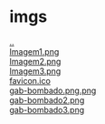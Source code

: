 # imgs 
<a href='https://gabrielryanft.github.io/learning/cursoemvideo/htmlecss/css/gabrielgostosao' target='_self' rel='prev'>..</a><br/>
<a href='https://gabrielryanft.github.io/learning/cursoemvideo/htmlecss/css/gabrielgostosao/imgs/Imagem1.png' target='_blank' rel='next'>Imagem1.png</a><br/>
<a href='https://gabrielryanft.github.io/learning/cursoemvideo/htmlecss/css/gabrielgostosao/imgs/Imagem2.png' target='_blank' rel='next'>Imagem2.png</a><br/>
<a href='https://gabrielryanft.github.io/learning/cursoemvideo/htmlecss/css/gabrielgostosao/imgs/Imagem3.png' target='_blank' rel='next'>Imagem3.png</a><br/>
<a href='https://gabrielryanft.github.io/learning/cursoemvideo/htmlecss/css/gabrielgostosao/imgs/favicon.ico' target='_blank' rel='next'>favicon.ico</a><br/>
<a href='https://gabrielryanft.github.io/learning/cursoemvideo/htmlecss/css/gabrielgostosao/imgs/gab-bombado.png.png' target='_blank' rel='next'>gab-bombado.png.png</a><br/>
<a href='https://gabrielryanft.github.io/learning/cursoemvideo/htmlecss/css/gabrielgostosao/imgs/gab-bombado2.png' target='_blank' rel='next'>gab-bombado2.png</a><br/>
<a href='https://gabrielryanft.github.io/learning/cursoemvideo/htmlecss/css/gabrielgostosao/imgs/gab-bombado3.png' target='_blank' rel='next'>gab-bombado3.png</a><br/>
